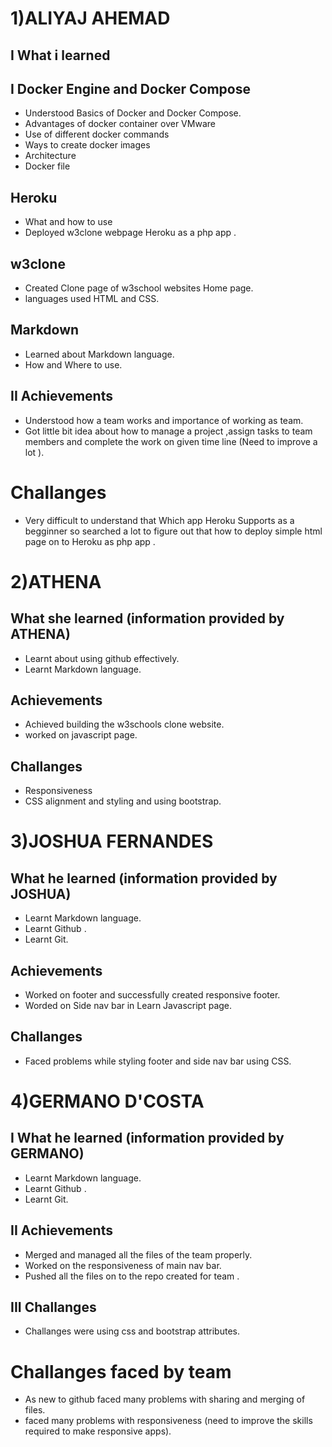 # 1)ALIYAJ AHEMAD
## I What i learned  

## I Docker Engine and Docker Compose

- Understood Basics of Docker and Docker Compose.
- Advantages of docker container over VMware 
- Use of different docker commands
- Ways to create docker images
- Architecture
- Docker file

## Heroku

- What and how to use 
- Deployed w3clone webpage Heroku as a php app .

## w3clone
- Created Clone page of w3school websites Home page.
- languages used HTML and CSS.

## Markdown 
- Learned about Markdown language.
- How and Where to use.

## II Achievements

- Understood how a team works and importance of working as team.
- Got little bit idea about how to manage a project ,assign tasks to team members and complete the work on given time line (Need to improve a lot ).

# Challanges
- Very difficult to understand that Which app Heroku Supports as a begginner so searched a lot to figure out that how to deploy simple html page on to Heroku as php app .
  
# 2)ATHENA

## What she learned (information provided by ATHENA)
- Learnt about using github effectively.
- Learnt Markdown language.

## Achievements
- Achieved building the w3schools clone website.
- worked on javascript page.

## Challanges
- Responsiveness
- CSS alignment and styling and using bootstrap.

# 3)JOSHUA FERNANDES

## What he learned (information provided by JOSHUA)

- Learnt Markdown language.
- Learnt Github .
- Learnt Git.

## Achievements
- Worked on footer and successfully created responsive footer.
- Worded on Side nav bar in Learn Javascript page.

## Challanges
- Faced problems while styling footer and side nav bar using CSS.

# 4)GERMANO D'COSTA

## I What he learned (information provided by GERMANO)

- Learnt Markdown language.
- Learnt Github .
- Learnt Git.

## II Achievements
- Merged and managed all the files of the team properly.
- Worked on the responsiveness of main nav bar.
- Pushed all the files on to the repo created for team .

## III Challanges
- Challanges were using css and bootstrap attributes.


# Challanges faced by team 
- As new to github faced many problems with sharing and merging of files. 
- faced many problems with responsiveness (need to improve the skills required to make responsive apps).


 
